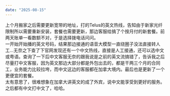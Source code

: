 ```yaml
---
date: "2025-08-15"
---
```

上个月搬家之后需要更新宽带的地址，打的Telus的英文热线，告知由于新家光纤限制所以需要重新安装，套餐也需要更新，那边客服给搞了个按月付的新套餐。前两天账单一看数额不对，于是选择拨电话问问。      
一开始开始播的英文号码，结果那边接通的语音大模型一直绕圈子没法直接转人工...无奈之下查了下官网发现还有一个中文热线，直接是人工接通，还可以选中文或粤语。查询了一下后中文客服无奈的跟我说是之前的英文流搞错了，告诉我之后尽量打中文客服，因为英文那边大部分都是外包出去的，都是干两三个月的合同工，业务能力比较拉垮，而中文这边的客服都在加拿大境内。最后也是更新了一个更便宜的套餐。            
太有意思了，很难想象在加拿大讲英文的成了外宾，说中文能享受到更好的服务。之后都有中文打中文了，哈哈。
